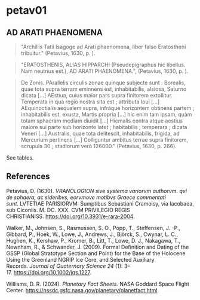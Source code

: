 # petav01
## AD ARATI PHAENOMENA

>"Archillis Tatii Isagoge ad Arati phaenomena, liber falso Eratostheni tribuitur." (Petavius, 1630, p. ).

>"ERATOSTHENIS, ALIAS HIPPARCHI
(Pseudepigraphus hic libellus. Nam neutrius est.), AD ARATI PHAENOMENA.", (Petavius, 1630, p. ).

>De Zonis. PArallelis circulis zonae quinque subjecte sunt : Borealis, quae tota supra terram eminnens est, inhabitabilis, alsiosa, Saturno dicata [...] AEstiua, cuius maior pars supra finitorem extollitur. Temperata in qua regio nostra sita est ; attributa Ioui [...] AEquinoctialis aequalem supra, infráque horizontem obtinens partem ; inhabitabilis est, exusta, Martis propria [...] hic enim tam ipsam, quàm totam sphaeram mediam diuidit [...] Hiemalis contra atque aestius maiore sui parte sub horizonte latet ; habitabilis ; temperara ; dicata Veneri [...] Australis, quae tota delitescit, inhabitabilis, frigida, ad Mercurium pertinens [...] Colliguntur ambitus terrae supra finitorem, scrupula 30 ; stadiorum verò 126000." (Petavius, 1630, p. 266).

See tables.

## References
Petavius, D. (1630). *VRANOLOGION sive systema variorvm authorvm. qvi de sphaera, ac sideribvs, eorvmove motibvs Graece commentati sunt*. LVTETIAE PARISIORVM: Sumptibus Sebastiani Cramoisy, via Iacobaea, sub Ciconiis. M. DC. XXX. CVM PRIVILEGIO REGIS CHRISTIANISS. https://doi.org/10.3931/e-rara-2004.

Walker, M., Johnsen, S., Rasmussen, S. O., Popp, T., Steffensen, J. -P., Gibbard, P., Hoek, W., Lowe, J., Andrews, J., Björck, S., Cwynar, L. C., Hughen, K., Kershaw, P., Kromer, B., Litt, T., Lowe, D. J., Nakagawa, T., Newnham, R., & Schwander, J. (2009). Formal Definition and Dating of the GSSP (Global Stratotype Section and Point) for the Base of the Holocene Using the Greenland NGRIP Ice Core, and Selected Auxiliary Records. *Journal of Quaternary Science 24* (1): 3–17. https://doi.org/10.1002/jqs.1227.

Williams, D. R. (2024). *Planetary Fact Sheets.* NASA Goddard Space Flight Center. https://nssdc.gsfc.nasa.gov/planetary/planetfact.html.

